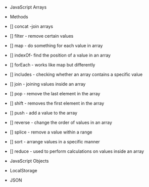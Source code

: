 * JavaScript Arrays
* Methods

* [] concat -join arrays
* [] filter - remove certain values
* [] map - do something for each value in array
* [] indexOf- find the position of a value in an array
* [] forEach - works like map but differently
* [] includes - checking whether an array contains a specific value
* [] join - joining values inside an array
* [] pop - remove the last element in the array
* [] shift - removes the first element in the array
* [] push - add a value to the array
* [] reverse - change the order of values in an array
* [] splice - remove a value within a range
* [] sort - arrange values in a specific manner
* [] reduce - used to perform calculations on values inside an array

* JavaScript Objects

* LocalStorage

* JSON